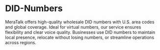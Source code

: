 # DID-Numbers
MeraTalk offers high-quality wholesale DID numbers with U.S. area codes and global coverage. Ideal for virtual numbers, our service ensures flexibility and clear voice quality. Businesses use DID numbers to maintain local presence, relocate without losing numbers, or streamline operations across regions.
